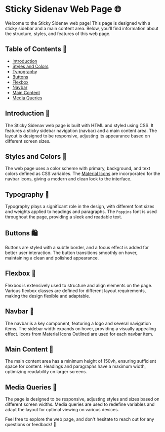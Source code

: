 # Sticky Sidenav Web Page 🌐

Welcome to the Sticky Sidenav web page! This page is designed with a sticky sidebar and a main content area. Below, you'll find information about the structure, styles, and features of this web page.

## Table of Contents 📑

- [Introduction](#introduction)
- [Styles and Colors](#styles-and-colors)
- [Typography](#typography)
- [Buttons](#buttons)
- [Flexbox](#flexbox)
- [Navbar](#navbar)
- [Main Content](#main-content)
- [Media Queries](#media-queries)

## Introduction 🚀

The Sticky Sidenav web page is built with HTML and styled using CSS. It features a sticky sidebar navigation (navbar) and a main content area. The layout is designed to be responsive, adjusting its appearance based on different screen sizes.

## Styles and Colors 🎨

The web page uses a color scheme with primary, background, and text colors defined as CSS variables. The [Material Icons](https://material.io/resources/icons/) are incorporated for the navbar icons, giving a modern and clean look to the interface.

## Typography 📝

Typography plays a significant role in the design, with different font sizes and weights applied to headings and paragraphs. The `Poppins` font is used throughout the page, providing a sleek and readable text.

## Buttons 🛍️

Buttons are styled with a subtle border, and a focus effect is added for better user interaction. The button transitions smoothly on hover, maintaining a clean and polished appearance.

## Flexbox 📏

Flexbox is extensively used to structure and align elements on the page. Various flexbox classes are defined for different layout requirements, making the design flexible and adaptable.

## Navbar 🧭

The navbar is a key component, featuring a logo and several navigation items. The sidebar width expands on hover, providing a visually appealing effect. Icons from Material Icons Outlined are used for each navbar item.

## Main Content 📄

The main content area has a minimum height of 150vh, ensuring sufficient space for content. Headings and paragraphs have a maximum width, optimizing readability on larger screens.

## Media Queries 📱

The page is designed to be responsive, adjusting styles and sizes based on different screen widths. Media queries are used to redefine variables and adapt the layout for optimal viewing on various devices.

Feel free to explore the web page, and don't hesitate to reach out for any questions or feedback! 🚀

